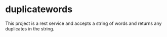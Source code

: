 # duplicatewords
This project is a rest service and accepts a string of words and returns any duplicates in the string.

